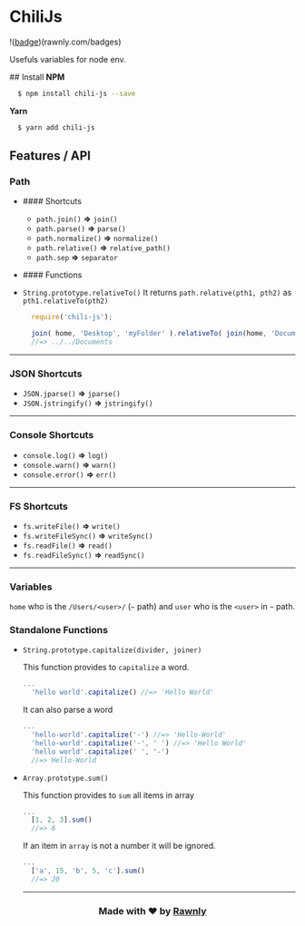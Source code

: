 # ChiliJs

!([badge](http://rawnly.com/badges/powered.svg))(rawnly.com/badges) 

Usefuls variables for node env.

## Install
**NPM**
```bash
  $ npm install chili-js --save
```

**Yarn**
```bash
  $ yarn add chili-js
```

## Features / API

### Path
- #### Shortcuts
  * `path.join()` **=>** `join()`
  * `path.parse()` **=>** `parse()`
  * `path.normalize()` **=>** `normalize()`
  * `path.relative()` **=>** `relative_path()`
  * `path.sep` **=>** `separator`

- #### Functions
 * `String.prototype.relativeTo()`
It returns `path.relative(pth1, pth2)` as `pth1.relativeTo(pth2)`

    ```js
      require('chili-js');

      join( home, 'Desktop', 'myFolder' ).relativeTo( join(home, 'Documents') );
      //=> ../../Documents
    ```
---
### JSON Shortcuts
- `JSON.jparse()` **=>** `jparse()`
- `JSON.jstringify()` **=>** `jstringify()`

---
### Console Shortcuts
- `console.log()`   **=>** `log()`
- `console.warn()`  **=>** `warn()`
- `console.error()` **=>** `err()`


---
### FS Shortcuts
- `fs.writeFile()` **=>** `write()`
- `fs.writeFileSync()` **=>** `writeSync()`
- `fs.readFile()` **=>** `read()`
- `fs.readFileSync()` **=>** `readSync()`


---


### Variables
`home` who is the `/Users/<user>/` (`~` path)
and `user` who is the `<user>` in `~` path.

### Standalone Functions
- `String.prototype.capitalize(divider, joiner)`

  This function provides to `capitalize` a word.
  ```js
  ...
    'hello world'.capitalize() //=> 'Hello World'
  ```
  It can also parse a word
  ```js
  ...
    'hello-world'.capitalize('-') //=> 'Hello-World'
    'hello-world'.capitalize('-', ' ') //=> 'Hello World'
    'hello world'.capitalize(' ', '-')
    //=> Hello-World
  ```

- `Array.prototype.sum()`

  This function provides to `sum` all items in array

  ```js
  ...
    [1, 2, 3].sum()
    //=> 6
  ```

  If an item in `array` is not a number it will be ignored.

  ```js
  ...
    ['a', 15, 'b', 5, 'c'].sum()
    //=> 20
  ```

  ---
<h3 align="center"> Made with ❤️ by <a href="http://rawnly.com">Rawnly</a> </h3>
